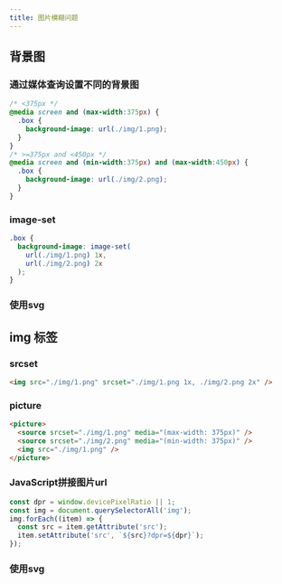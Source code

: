 ```yaml
---
title: 图片模糊问题
---
```


## 背景图

### 通过媒体查询设置不同的背景图

```css
/* <375px */
@media screen and (max-width:375px) {
  .box {
    background-image: url(./img/1.png);
  }
}
/* >=375px and <450px */
@media screen and (min-width:375px) and (max-width:450px) {
  .box {
    background-image: url(./img/2.png);
  }
}
```

### image-set

```css
.box {
  background-image: image-set(
    url(./img/1.png) 1x,
    url(./img/2.png) 2x
  );
}
```

### 使用svg

## img 标签

### srcset

```html
<img src="./img/1.png" srcset="./img/1.png 1x, ./img/2.png 2x" />
```

### picture

```html
<picture>
  <source srcset="./img/1.png" media="(max-width: 375px)" />
  <source srcset="./img/2.png" media="(min-width: 375px)" />
  <img src="./img/1.png" />
</picture>
```

### JavaScript拼接图片url

```javascript
const dpr = window.devicePixelRatio || 1;
const img = document.querySelectorAll('img');
img.forEach((item) => {
  const src = item.getAttribute('src');
  item.setAttribute('src', `${src}?dpr=${dpr}`);
});
```

### 使用svg

